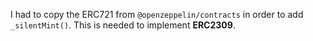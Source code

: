 I had to copy the ERC721 from `@openzeppelin/contracts` in order to add 
`_silentMint()`. This is needed to implement **ERC2309**.